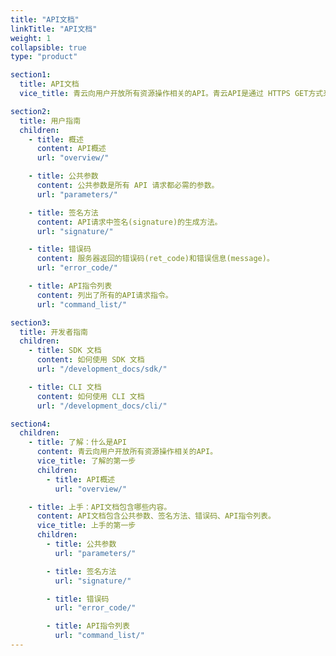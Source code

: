 ```yaml
---
title: "API文档"
linkTitle: "API文档"
weight: 1
collapsible: true
type: "product"

section1:
  title: API文档
  vice_title: 青云向用户开放所有资源操作相关的API。青云API是通过 HTTPS GET方式来调用的。 

section2:
  title: 用户指南
  children:
    - title: 概述
      content: API概述
      url: "overview/"

    - title: 公共参数
      content: 公共参数是所有 API 请求都必需的参数。
      url: "parameters/"

    - title: 签名方法
      content: API请求中签名(signature)的生成方法。
      url: "signature/"

    - title: 错误码
      content: 服务器返回的错误码(ret_code)和错误信息(message)。
      url: "error_code/"

    - title: API指令列表
      content: 列出了所有的API请求指令。
      url: "command_list/"

section3:
  title: 开发者指南
  children:
    - title: SDK 文档
      content: 如何使用 SDK 文档
      url: "/development_docs/sdk/"

    - title: CLI 文档
      content: 如何使用 CLI 文档
      url: "/development_docs/cli/"

section4:
  children:
    - title: 了解：什么是API
      content: 青云向用户开放所有资源操作相关的API。
      vice_title: 了解的第一步
      children:
        - title: API概述
          url: "overview/" 

    - title: 上手：API文档包含哪些内容。
      content: API文档包含公共参数、签名方法、错误码、API指令列表。
      vice_title: 上手的第一步
      children: 
        - title: 公共参数
          url: "parameters/"

        - title: 签名方法
          url: "signature/"

        - title: 错误码
          url: "error_code/"

        - title: API指令列表
          url: "command_list/"
---
```


<!-- type: "product" 这个参数表明这是一个产品index页面 -->
<!-- section1 为产品index页面 主标题 副标题 video  video_img为视频图片  -->
<!-- section2 为产品index页面 第一个大块的用户文档配置  -->
<!-- section3 为产品index页面 第二个大块的开发者文档配置  -->
<!-- section4 为产品index页面 第三个大块的学习路径配置  -->